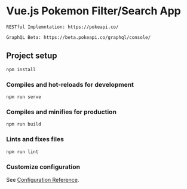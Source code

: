# Vue.js Pokemon Filter/Search App
```
RESTful Implemntation: https://pokeapi.co/

GraphQL Beta: https://beta.pokeapi.co/graphql/console/
```

## Project setup
```
npm install
```

### Compiles and hot-reloads for development
```
npm run serve
```

### Compiles and minifies for production
```
npm run build
```

### Lints and fixes files
```
npm run lint
```

### Customize configuration
See [Configuration Reference](https://cli.vuejs.org/config/).
